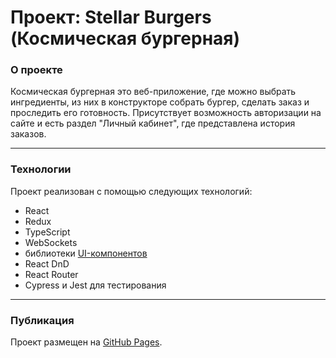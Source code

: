 # Проект: Stellar Burgers (Космическая бургерная)
### О проекте

Космическая бургерная это веб-приложение, где можно выбрать ингредиенты, из них в конструкторе собрать бургер, сделать заказ и проследить его готовность.
Присутствует возможность авторизации на сайте и есть раздел "Личный кабинет", где представлена история заказов. 

---
### Технологии

Проект реализован с помощью следующих технологий:

+ React
+ Redux
+ TypeScript
+ WebSockets
+ библиотеки [UI-компонентов](https://yandex-practicum.github.io/react-developer-burger-ui-components/docs/)
+ React DnD
+ React Router
+ Cypress и Jest для тестирования

---

### Публикация

Проект размещен на [GitHub Pages](https://anna-bazhenova.github.io/react-stellar-burger/).

